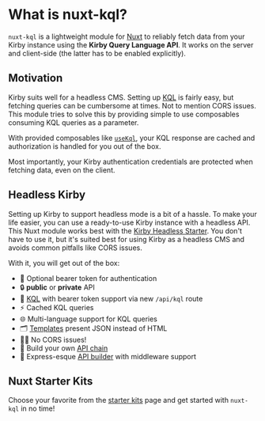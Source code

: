 # What is nuxt-kql?

`nuxt-kql` is a lightweight module for [Nuxt](https://nuxt.com) to reliably fetch data from your Kirby instance using the **Kirby Query Language API**. It works on the server and client-side (the latter has to be enabled explicitly).

## Motivation

Kirby suits well for a headless CMS. Setting up [KQL](https://github.com/getkirby/kql) is fairly easy, but fetching queries can be cumbersome at times. Not to mention CORS issues. This module tries to solve this by providing simple to use composables consuming KQL queries as a parameter.

With provided composables like [`useKql`](/api/use-kql), your KQL response are cached and authorization is handled for you out of the box.

Most importantly, your Kirby authentication credentials are protected when fetching data, even on the client.

## Headless Kirby

Setting up Kirby to support headless mode is a bit of a hassle. To make your life easier, you can use a ready-to-use Kirby instance with a headless API. This Nuxt module works best with the [Kirby Headless Starter](https://github.com/johannschopplich/kirby-headless-starter). You don't have to use it, but it's suited best for using Kirby as a headless CMS and avoids common pitfalls like CORS issues.

With it, you will get out of the box:

- 🦭 Optional bearer token for authentication
- 🔒 **public** or **private** API
- 🧩 [KQL](https://github.com/getkirby/kql) with bearer token support via new `/api/kql` route
- ⚡️ Cached KQL queries
- 🌐 Multi-language support for KQL queries
- 🗂 [Templates](https://github.com/johannschopplich/kirby-headless-starter/tree/main/site/templates) present JSON instead of HTML
- 😵‍💫 No CORS issues!
- 🍢 Build your own [API chain](https://github.com/johannschopplich/kirby-headless/blob/main/src/extensions/routes.php)
- 🦾 Express-esque [API builder](https://github.com/johannschopplich/kirby-headless#api-builder) with middleware support

## Nuxt Starter Kits

Choose your favorite from the [starter kits](/guide/starters) page and get started with `nuxt-kql` in no time!
